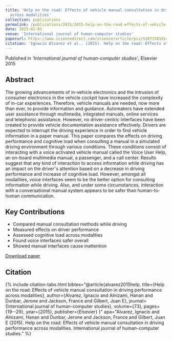 ```yaml
---
title: 'Help on the road: Effects of vehicle manual consultation in driving performance
  across modalities'
collection: publications
permalink: /publications/2015/2015-help-on-the-road-effects-of-vehicle-manual-consult
date: 2015-01-01
venue: 'International journal of human-computer studies'
paperurl: https://www.sciencedirect.com/science/article/pii/S1071581914000974
citation: 'Ignacio Alvarez et al.. (2015). Help on the road: Effects of vehicle manual consultation in driving performance across modalities. International journal of human-computer studies.'
---
```


Published in *'International journal of human-computer studies'*, Elsevier 2015

## Abstract

The growing advancements of in-vehicle electronics and the intrusion of consumer electronics in the vehicle cockpit have increased the complexity of in-car experiences. Therefore, vehicle manuals are needed, now more than ever, to provide information and guidance. Automakers have extended user assistance through multimedia, integrated manuals, online services and telephonic assistance. However, no driver-centric interfaces have been created to provide vehicle documentation assistance effectively. Drivers are expected to interrupt the driving experience in order to find vehicle information in a paper manual. This paper compares the effects on driving performance and cognitive load when consulting a manual in a simulated driving environment through various conditions. These conditions consist of interacting with a voice activated vehicle manual called the Voice User Help, an on-board multimedia manual, a passenger, and a call center. Results suggest that any kind of interaction to access information while driving has an impact on the driver׳s attention based on a decrease in driving performance and increase of cognitive load. However, amongst all modalities, voice interfaces seem to be the better option for consulting information while driving. Also, and under some circumstances, interaction with a conversational manual system appears to be safer than human-to-human communication.

## Key Contributions

* Compared manual consultation methods while driving
* Measured effects on driver performance
* Assessed cognitive load across modalities
* Found voice interfaces safer overall
* Showed manual interfaces cause inattention

[Download paper](https://www.sciencedirect.com/science/article/pii/S1071581914000974)

## Citation

{% include citation-tabs.html 
  bibtex="@article{alvarez2015help,
  title={Help on the road: Effects of vehicle manual consultation in driving performance across modalities},
  author={Alvarez, Ignacio and Alnizami, Hanan and Dunbar, Jerone and Jackson, France and Gilbert, Juan E},
  journal={International journal of human-computer studies},
  volume={73},
  pages={19--29},
  year={2015},
  publisher={Elsevier}
}" 
  apa="Alvarez, Ignacio and Alnizami, Hanan and Dunbar, Jerone and Jackson, France and Gilbert, Juan E (2015). Help on the road: Effects of vehicle manual consultation in driving performance
  across modalities. International journal of human-computer studies." %}